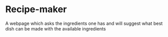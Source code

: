 # Recipe-maker
 A webpage which asks the ingredients one has and will suggest what best dish can be made with the available ingredients
